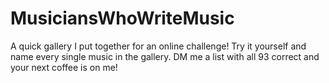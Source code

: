 # MusiciansWhoWriteMusic
A quick gallery I put together for an online challenge! Try it yourself and name every single music in the gallery. DM me a list with all 93 correct and your next coffee is on me!



